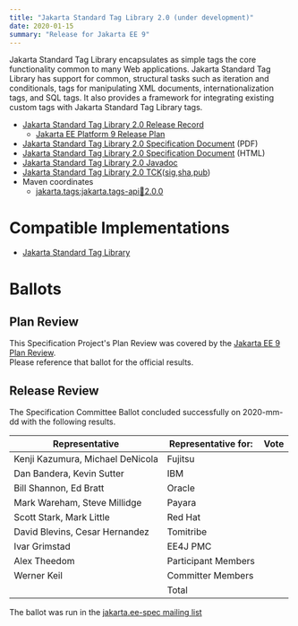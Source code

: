 ```yaml
---
title: "Jakarta Standard Tag Library 2.0 (under development)"
date: 2020-01-15
summary: "Release for Jakarta EE 9"
---
```

Jakarta Standard Tag Library encapsulates as simple tags the core functionality common to many Web applications.
Jakarta Standard Tag Library has support for common, structural tasks such as iteration and conditionals, tags
for manipulating XML documents, internationalization tags, and SQL tags. It also provides a framework for integrating
existing custom tags with Jakarta Standard Tag Library tags.

* [Jakarta Standard Tag Library 2.0 Release Record]()
  * [Jakarta EE Platform 9 Release Plan](https://eclipse-ee4j.github.io/jakartaee-platform/jakartaee9/JakartaEE9ReleasePlan)
* [Jakarta Standard Tag Library 2.0 Specification Document]() (PDF)
* [Jakarta Standard Tag Library 2.0 Specification Document]() (HTML)
* [Jakarta Standard Tag Library 2.0 Javadoc](./apidocs)
* [Jakarta Standard Tag Library 2.0 TCK]()([sig](),[sha](),[pub]())
* Maven coordinates
  * [jakarta.tags:jakarta.tags-api:jar:2.0.0]()


# Compatible Implementations

* [Jakarta Standard Tag Library]()

# Ballots

## Plan Review

[//]: # (For Jakarta EE 9, the Platform Plan Review covered 95% of the Specification Projects.  For those Projects, just use the following statement in this Plan Review section:)

This Specification Project's Plan Review was covered by the [Jakarta EE 9 Plan Review](https://jakarta.ee/specifications/platform/9/).  
Please reference that ballot for the official results.

[//]: # (If your Project was required to do a standalone Plan Review...  You'll need to perform an official Plan Review ballot and record the results here.)

## Release Review

The Specification Committee Ballot concluded successfully on 2020-mm-dd with the following results.

| Representative                                 | Representative for: | Vote |
|------------------------------------------------|---------------------|------|
| Kenji Kazumura, Michael DeNicola               | Fujitsu             |      |
| Dan Bandera, Kevin Sutter                      | IBM                 |      |
| Bill Shannon, Ed Bratt                         | Oracle              |      |
| Mark Wareham, Steve Millidge                   | Payara              |      |
| Scott Stark, Mark Little                       | Red Hat             |      |
| David Blevins, Cesar Hernandez                 | Tomitribe           |      |
| Ivar Grimstad                                  | EE4J PMC            |      |
| Alex Theedom                                   | Participant Members |      |
| Werner Keil                                    | Committer Members   |      |
|                                                | Total               |      |

The ballot was run in the [jakarta.ee-spec mailing list]()
